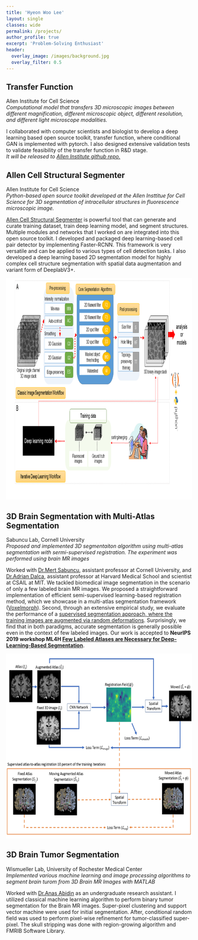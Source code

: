 ```yaml
---
title: 'Hyeon Woo Lee'
layout: single
classes: wide
permalink: /projects/
author_profile: true
excerpt: 'Problem-Solving Enthusiast'
header:
  overlay_image: /images/background.jpg
  overlay_filter: 0.5
---
```


## Transfer Function
Allen Institute for Cell Science<br />
*Computational model that transfers 3D microscopic images between different magnification, different microscopic object, different resolution, and different light microscope modalities.*

I collaborated with computer scientists and biologist to develop a deep learning based open source toolkit, transfer function, where conditional GAN is implemented with pytorch. I also designed extensive validation tests to validate feasibility of the transfer function in R&D stage.<br />
*It will be released to [Allen Institute github repo.](https://github.com/AllenInstitute)*

## Allen Cell Structural Segmenter
Allen Institute for Cell Science<br />
*Python-based open source toolkit developed at the Allen Insttitue for Cell Science for 3D segmentation of intracellular structures in fluorescence microscopic image.*

[Allen Cell Structural Segmenter](https://www.allencell.org/segmenter.html) is powerful tool that can generate and curate training dataset, train deep learning model, and segment structures. Multiple modules and networks that I worked on are integrated into this open source toolkit. I developed and packaged deep learning-based cell pair detector by implementing Faster-RCNN. This framework is very versatile and can be applied to various types of cell detection tasks. I also developed a deep learning based 2D segmentation model for highly complex cell structure segmentation with spatial data augmentation and variant form of DeeplabV3+.

<img src="/images/segmenter.png"  width="800" height="600">

## 3D Brain Segmentation with Multi-Atlas Segmentation
Sabuncu Lab, Cornell University<br />
*Proposed and implemented 3D segmentaiton algorithm using multi-atlas segmentation with sermi-supervised registration. The experiment was performed using brain MR images*

Worked with [Dr.Mert Sabuncu](http://sabuncu.engineering.cornell.edu/), assistant professor at Cornell University, and [Dr.Adrian Dalca](http://www.mit.edu/~adalca/), assistant professor at Harvard Medical School and scientist at CSAIL at MIT. We tackled biomedical image segmentation in the scenario of only a few labeled brain MR images. We proposed a straightforward implementation of efficient semi-supervised learning-based registration method, which we showcase in a multi-atlas segmentation framework ([Voxelmorph](https://github.com/voxelmorph/voxelmorph)). Second, through an extensive empirical study, we evaluate the performance of a [supervised segmentation approach, where the training images are augmented via random deformations](https://github.com/lhw610/3D_UNet_Segmentation). Surprisingly, we find that in both paradigms, accurate segmentation is generally possible even in the context of few labeled images. Our work is accepted to **NeurIPS 2019 workshop ML4H [Few Labeled Atlases are Necessary for Deep-Learning-Based Segmentation](https://arxiv.org/abs/1908.04466)**.

<img src="/images/overall.jpg"  width="700" height="500">

## 3D Brain Tumor Segmentation
Wismueller Lab, University of Rochester Medical Center<br />
*Implemented various machine learning and image processing algorithms to segment brain turom from 3D Brain MR Images with MATLAB*

Worked with [Dr.Anas Abidin](https://scholar.google.com/citations?user=C1IIlf4AAAAJ&hl=en) as an undergraduate research assistant. I utilized classical machine learning algorithm to perform binary tumor segmentation for the Brain MR images. Super-pixel clustering and support vector machine were used for initial segmentation. After, conditional random field was used to perform pixel-wise refinement for tumor-classified super-pixel. The skull stripping was done with region-growing algorithm and FMRIB Software Library.

